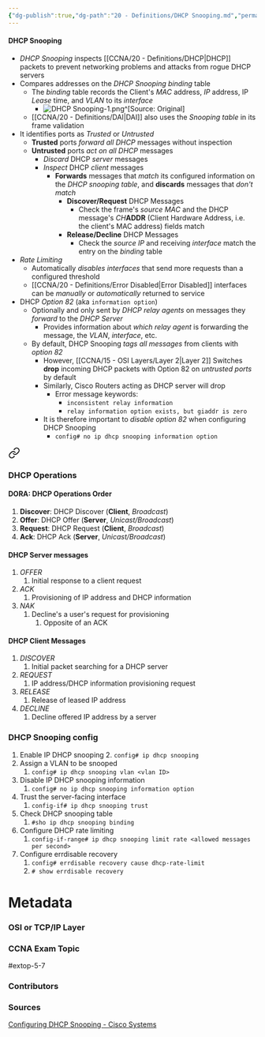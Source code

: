 ```yaml
---
{"dg-publish":true,"dg-path":"20 - Definitions/DHCP Snooping.md","permalink":"/20-definitions/dhcp-snooping/","tags":["defs_ccna"]}
---
```


#### DHCP Snooping
- *DHCP Snooping* inspects [[CCNA/20 - Definitions/DHCP\|DHCP]] packets to prevent networking problems and attacks from rogue DHCP servers
- Compares addresses on the *DHCP Snooping binding* table
	- The *binding* table records the Client's *MAC* address, *IP* address, IP *Lease* time, and *VLAN* to its *interface*
		- ![DHCP Snooping-1.png](/img/user/CCNA/Attachments/DHCP%20Snooping-1.png)^[Source: Original]
	- [[CCNA/20 - Definitions/DAI\|DAI]] also uses the *Snooping table* in its frame validation
- It identifies ports as *Trusted* or *Untrusted*
	- **Trusted** ports *forward all DHCP* messages without inspection
	- **Untrusted** ports *act on all DHCP* messages
		- *Discard* DHCP *server* messages
		- *Inspect* DHCP *client* messages
			- **Forwards** messages that *match* its configured information on the *DHCP snooping table*, and **discards** messages that *don't match*
				- **Discover/Request** DHCP Messages
					- Check the frame's *source MAC* and the DHCP message's *CH***ADDR** (Client Hardware Address, i.e. the client's MAC address) fields match
				- **Release/Decline** DHCP Messages
					- Check the *source IP* and receiving *interface* match the entry on the *binding* table
- *Rate Limiting*
	- Automatically *disables interfaces* that send more requests than a configured threshold
	- [[CCNA/20 - Definitions/Error Disabled\|Error Disabled]] interfaces can be *manually* or *automatically* returned to service
- DHCP *Option 82* (aka `information option`)
	- Optionally and only sent by *DHCP relay agents* on messages they *forward* to the *DHCP Server*
		- Provides information about *which relay agent* is forwarding the message, the *VLAN*, *interface*, etc.
	- By default, DHCP Snooping *tags all messages* from clients with *option 82*
		- However, [[CCNA/15 - OSI Layers/Layer 2\|Layer 2]] Switches **drop** incoming DHCP packets with Option 82 on *untrusted ports* by default
		- Similarly, Cisco Routers acting as DHCP server will drop 
			- Error message keywords:
				- `inconsistent relay information`
				- `relay information option exists, but giaddr is zero`
		- It is therefore important to *disable option 82* when configuring DHCP Snooping
			- `config# no ip dhcp snooping information option`



<div class="transclusion internal-embed is-loaded"><a class="markdown-embed-link" href="/20-definitions/dhcp/#dhcp-operations" aria-label="Open link"><svg xmlns="http://www.w3.org/2000/svg" width="24" height="24" viewBox="0 0 24 24" fill="none" stroke="currentColor" stroke-width="2" stroke-linecap="round" stroke-linejoin="round" class="svg-icon lucide-link"><path d="M10 13a5 5 0 0 0 7.54.54l3-3a5 5 0 0 0-7.07-7.07l-1.72 1.71"></path><path d="M14 11a5 5 0 0 0-7.54-.54l-3 3a5 5 0 0 0 7.07 7.07l1.71-1.71"></path></svg></a><div class="markdown-embed">



### DHCP Operations
#### **DORA**: DHCP Operations Order
1. **Discover**: DHCP Discover (**Client**, *Broadcast*)
2. **Offer**: DHCP Offer (**Server**, *Unicast/Broadcast*)
3. **Request**: DHCP Request (**Client**, *Broadcast*)
4. **Ack**: DHCP Ack (**Server**, *Unicast/Broadcast*)
#### DHCP Server messages
1. *OFFER*
	1. Initial response to a client request
2. *ACK*
	1. Provisioning of IP address and DHCP information
3. *NAK*
	1. Decline's a user's request for provisioning
		1. Opposite of an ACK
#### DHCP Client Messages
1. *DISCOVER*
	1. Initial packet searching for a DHCP server
2. *REQUEST*
	1. IP address/DHCP information provisioning request
3. *RELEASE*
	1. Release of leased IP address
4. *DECLINE*
	1. Decline offered IP address by a server


</div></div>




### DHCP Snooping config
1. Enable IP DHCP snooping
	2. `config# ip dhcp snooping`
2. Assign a VLAN to be snooped
	1. `config# ip dhcp snooping vlan <vlan ID>`
3. Disable IP DHCP snooping information
	1. `config# no ip dhcp snooping information option`
4. Trust the server-facing interface
	1. `config-if# ip dhcp snooping trust`
5. Check DHCP snooping table
	1. `#sho ip dhcp snooping binding`
6. Configure DHCP rate limiting
	1. `config-if-range# ip dhcp snooping limit rate <allowed messages per second>`
7. Configure errdisable recovery
	1. `config# errdisable recovery cause dhcp-rate-limit`
	2. `# show errdisable recovery`



# Metadata
### OSI or TCP/IP Layer

### CCNA Exam Topic
#extop-5-7 
### Contributors

### Sources
[Configuring DHCP Snooping - Cisco Systems](https://www.cisco.com/en/US/docs/general/Test/dwerblo/broken_guide/snoodhcp.html#wp1074087)


